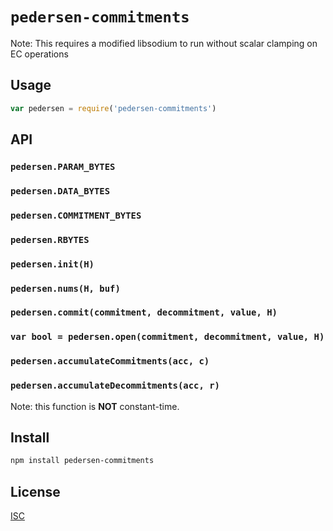# `pedersen-commitments`

>

Note: This requires a modified libsodium to run without scalar clamping on EC
operations

## Usage

```js
var pedersen = require('pedersen-commitments')

```

## API

### `pedersen.PARAM_BYTES`

### `pedersen.DATA_BYTES`

### `pedersen.COMMITMENT_BYTES`

### `pedersen.RBYTES`

### `pedersen.init(H)`

### `pedersen.nums(H, buf)`

### `pedersen.commit(commitment, decommitment, value, H)`

### `var bool = pedersen.open(commitment, decommitment, value, H)`

### `pedersen.accumulateCommitments(acc, c)`

### `pedersen.accumulateDecommitments(acc, r)`
Note: this function is **NOT** constant-time.

## Install

```sh
npm install pedersen-commitments
```

## License

[ISC](LICENSE)
